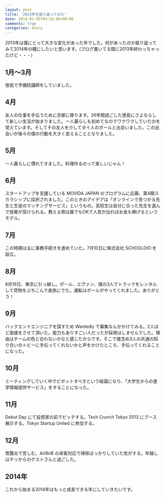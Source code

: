 ```yaml
---
layout: post
title: '2013年を振り返ってみた'
date: 2014-01-05T04:16:06+00:00
comments: true
categories: diary
---
```


2013年は僕にとって大きな変化があった年でした。何があったのか振り返ってみて2014年の糧にしたいと思います。(ブログ書いてる間に2013年終わっちゃったけど・・・)

## 1月〜3月
徳島で予備校講師をしていました。

## 4月
友人の仕事を手伝うために京都に移ります。26年間過ごした徳島にさよならして新しい生活が始まりました。一人暮らしも初めてなのでワクワクしていたのを覚えています。そしてその友人を介してタイ人のポールと出会いました。この出会いが後々の僕の行動を大きく変えることとなりました。

## 5月
一人暮らしに慣れてきました。料理作るのって楽しいじゃん！

## 6月
スタートアップを支援している MOVIDA JAPAN のプログラムに応募、第4期スカラシップに採択されました。このときのアイデアは「オンラインで見つかる先生と生徒のマッチングサービス」というもの。高校生は自分に合った先生を選んで授業が受けられる。教える側は誰でもOKで人気が出ればお金も稼げるというモデル。

## 7月
この時期は主に事務手続きを進めていた。7月10日に株式会社 SCHOOLDIO を設立。

## 8月
8月19日、東京に引っ越し。ポール、エヴァン、僕の3人でトラックをレンタルして荷物をぶちこんで長旅にでた。運転はポールがやってくれました。ありがとう！

## 9月
バックエンドエンジニアを探すため Wantedly で募集なんかかけてみる。2人ほど面接をさせて頂いた。能力もありすごい人だったが採用はしませんでした。理由はチームの色と合わないかなと感じたからです。そこで僕含め3人の共通の知り合いのトビーに手伝ってくれないかと声をかけたところ、手伝ってくれることになった。

## 10月
ミーティングしていく中でピボットすべきという結論になり、「大学生からの進学情報提供サービス」をすることになった。

## 11月
Debut Day にて投資家の前でピッチする。Tech Crunch Tokyo 2013 にブース展示する。Tokyo Startup United に参加する。

## 12月
胃腸炎で苦しむ。AirBnB の来客対応で掃除ばっかりしていた気がする。年越しはチリからのゲストさんと過ごした。

## 2014年
これから始まる2014年はもっと成長できる年にしていきたいです。
